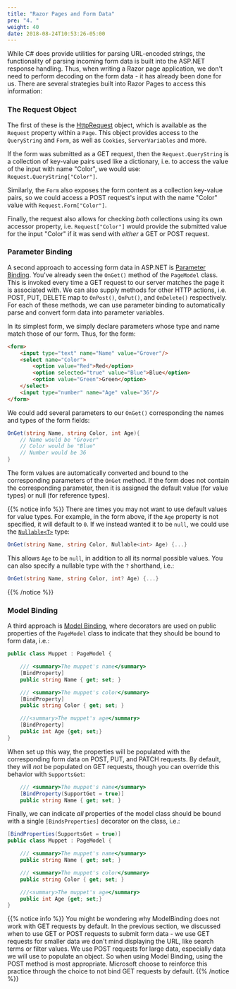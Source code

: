 ```yaml
---
title: "Razor Pages and Form Data"
pre: "4. "
weight: 40
date: 2018-08-24T10:53:26-05:00
---
```


While C# does provide utilities for parsing URL-encoded strings, the functionality of parsing incoming form data is built into the ASP.NET response handling.  Thus, when writing a Razor page application, we don't need to perform decoding on the form data - it has already been done for us.  There are several strategies built into Razor Pages to access this information:

### The Request Object 

The first of these is the [HttpRequest](https://docs.microsoft.com/en-us/dotnet/api/system.web.httprequest?view=netframework-4.8) object, which is available as the `Request` property within a `Page`.  This object provides access to the `QueryString` and `Form`, as well as `Cookies`, `ServerVariables` and more.

If the form was submitted as a GET request, then the `Request.QueryString` is a collection of key-value pairs used like a dictionary, i.e. to access the value of the input with name "Color", we would use: `Request.QueryString["Color"]`.

Similarly, the `Form` also exposes the form content as a collection key-value pairs, so we could access a POST request's input with the name "Color" value with `Request.Form["Color"]`.

Finally, the request also allows for checking _both_ collections using its own accessor property, i.e. `Request["Color"]` would provide the submitted value for the input "Color" if it was send with _either_ a GET or POST request.

### Parameter Binding 

A second approach to accessing form data in ASP.NET is [Parameter Binding](https://docs.microsoft.com/en-us/aspnet/web-api/overview/formats-and-model-binding/parameter-binding-in-aspnet-web-api).  You've already seen the `OnGet()` method of the `PageModel` class.  This is invoked every time a GET request to our server matches the page it is associated with.  We can also supply methods for other HTTP actions, i.e. POST, PUT, DELETE map to `OnPost()`, `OnPut()`, and `OnDelete()` respectively.  For each of these methods, we can use parameter binding to automatically parse and convert form data into parameter variables.

In its simplest form, we simply declare parameters whose type and name match those of our form.  Thus, for the form: 

```html
<form>
    <input type="text" name="Name" value="Grover"/>
    <select name="Color">
        <option value="Red">Red</option>
        <option selected="true" value="Blue">Blue</option>
        <option value="Green">Green</option>
    </select>
    <input type="number" name="Age" value="36"/>
</form>
```

We could add several parameters to our `OnGet()` corresponding the names and types of the form fields:

```csharp
OnGet(string Name, string Color, int Age){
    // Name would be "Grover"
    // Color would be "Blue"
    // Number would be 36
}
```

The form values are automatically converted and bound to the corresponding parameters of the `OnGet` method.  If the form does not contain the corresponding parameter, then it is assigned the default value (for value types) or null (for reference types).  

{{% notice info %}}
There are times you may not want to use default values for value types.  For example, in the form above, if the `Age` property is not specified, it will default to `0`.  If we instead wanted it to be `null`, we could use the [`Nullable<T>`](https://docs.microsoft.com/en-us/dotnet/csharp/language-reference/builtin-types/nullable-value-types) type: 

```csharp
OnGet(string Name, string Color, Nullable<int> Age) {...}
```

This allows `Age` to be `null`, in addition to all its normal possible values.  You can also specify a nullable type with the `?` shorthand, i.e.:

```csharp
OnGet(string Name, string Color, int? Age) {...}
```
{{% /notice %}}

### Model Binding

A third approach is [Model Binding](https://docs.microsoft.com/en-us/aspnet/core/mvc/models/model-binding?view=aspnetcore-3.1), where decorators are used on public properties of the `PageModel` class to indicate that they should be bound to form data, i.e.:

```csharp
public class Muppet : PageModel {

    /// <summary>The muppet's name</summary>
    [BindProperty]
    public string Name { get; set; }

    /// <summary>The muppet's color</summary>
    [BindProperty]
    public string Color { get; set; }

    ///<summary>The muppet's age</summary>
    [BindProperty]
    public int Age {get; set;}    
}
```

When set up this way, the properties will be populated with the corresponding form data on POST, PUT, and PATCH requests.  By default, they will _not_ be populated on GET requests, though you can override this behavior with `SupportsGet`:

```csharp
    /// <summary>The muppet's name</summary>
    [BindProperty(SupportGet = true)]
    public string Name { get; set; }
```

Finally, we can indicate _all_ properties of the model class should be bound with a single `[BindsProperties]` decorator on the class, i.e.:

```csharp
[BindProperties(SupportsGet = true)]
public class Muppet : PageModel {

    /// <summary>The muppet's name</summary>
    public string Name { get; set; }

    /// <summary>The muppet's color</summary>
    public string Color { get; set; }

    ///<summary>The muppet's age</summary>
    public int Age {get; set;}    
}
```

{{% notice info %}}
You might be wondering why ModelBinding does not work with GET requests by default.  In the previous section, we discussed when to use GET or POST requests to submit form data - we use GET requests for smaller data we don't mind displaying the URL, like search terms or filter values.  We use POST requests for large data, especially data we will use to populate an object.  So when using Model Binding, using the POST method is most appropriate.  Microsoft choose to reinforce this practice through the choice to not bind GET requests by default.
{{% /notice %}}